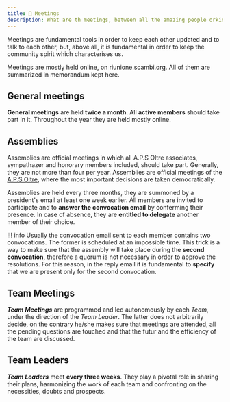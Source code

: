 ```yaml
---
title: 💆 Meetings
description: What are th meetings, between all the amazing people orking at Scambi, and how do they work out
---
```

Meetings are fundamental tools in order to keep each other updated and to talk to each other, but, above all, it is fundamental in order to keep the community spirit which characterises us. 

Meetings are mostly held online, on riunione.scambi.org. All of them are summarized in memorandum kept here.

## General meetings

**General meetings** are held **twice a month**. All **active members** should take part in it. Throughout the year they are held mostly online.

## Assemblies

Assemblies are official meetings in which all A.P.S Oltre associates, sympathazer and honorary members included, should take part. Generally, they are not more than four per year. Assemblies are official meetings of the [A.P.S Oltre](../associazione/), where the most important decisions are taken democratically.

Assemblies are held every three months, they are summoned by a president's email at least one week earlier. All members are invited to participate and to **answer the convocation email** by conferming their presence. In case of absence, they are **entitled to delegate** another member of their choice.

!!! info
	Usually the convocation email sent to each member contains two convocations. The former is scheduled at an impossible time. This trick is a way to make sure that the assembly will take place during the **second convocation**, therefore a quorum is not necessary in order to approve the resolutions. For this reason, in the reply email it is fundamental to **specify** that we are present only for the second convocation.

## Team Meetings

_**Team Meetings**_ are programmed and led autonomously by each _Team_, under the direction of the _Team Leader_. The latter does not arbitrarily decide, on the contrary he/she makes sure that meetings are attended, all the pending questions are touched and that the futur and the efficiency of the team are discussed.

## Team Leaders

_**Team Leaders**_ meet **every three weeks**. They play a pivotal role in sharing their plans, harmonizing the work of each team and confronting on the necessities, doubts and prospects.
